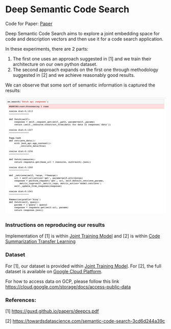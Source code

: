 # Deep Semantic Code Search
Code for Paper: [Paper](https://drive.google.com/file/d/1kIWv8xn7RgP8YOfeYGgr8-7Vj6WEQDVp/view?usp=sharing)

Deep Semantic Code Search aims to explore a joint embedding space for code and description vectors and then use it for a code search application.

In these experiments, there are 2 parts:

1. The first one uses an approach suggested in [1] and we train their architecture on our own python dataset.
2. The second approach expands on the first one through methodology suggested in [2] and we achieve reasonably good results.

We can observe that some sort of semantic information is captured the results:

![Query Results](screenshot.png) 


### Instructions on reproducing our results

Implementation of [1] is within [Joint Training Model](pytorch_model) and [2] is within [Code Summarization Transfer Learning](code_summarization_transfer_learning)

### Dataset

For [1], our dataset is provided within [Joint Training Model](pytorch_model).
For [2], the full dataset is available on [Google Cloud Platform](http://storage.googleapis.com/deep-code-search-models/).

For how to access data on GCP, please follow this link https://cloud.google.com/storage/docs/access-public-data 

### References:

[1] https://guxd.github.io/papers/deepcs.pdf

[2] https://towardsdatascience.com/semantic-code-search-3cd6d244a39c